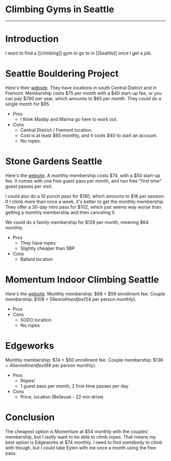 # Climbing Gyms in Seattle


---
# Introduction
I want to find a [[climbing]] gym to go to in [[Seattle]] once I get a job.

# Seattle Bouldering Project 
Here's their [website](https://seattleboulderingproject.com/).
They have locations in south Central District and in Fremont. Membership costs $75 per month with a $40 start-up fee, or you can pay $780 per year, which amounts to $65 per month. They could do a single month for $95. 

- Pros
	- I think Maddy and Marina go here to work out.
- Cons
	- Central District / Fremont location.
	- Cost is at least $65 monthly, and it costs $40 to start an account.
	- No ropes.

# Stone Gardens Seattle
Here's the [website](https://stonegardens.com/). 
A monthly membership costs $74, with a $50 start-up fee. It comes with one free guest pass per month, and two free "first time" guest passes per visit. 

I could also do a 10 punch pass for $180, which amounts to $18 per session. If I climb more than once a week, it's better to get the monthly membership. They offer a 30-day intro pass for $102, which just seems way worse than getting a monthly membership and then canceling it. 

We could do a family membership for $128 per month, meaning $64 monthly. 

- Pros
	- They have ropes
	- Slightly cheaper than SBP
- Cons
	- Ballard location

# Momentum Indoor Climbing Seattle
Here's the [website](https://www.momentumclimbing.com/sodo/).
Monthly membership: $68 + $59 enrollment fee.
Couple membership: $108 + $59 enrollment fee ($54 per person monthly).

- Pros
- Cons
	- SODO location
	- No ropes

# Edgeworks
Monthly membership: $74 + $50 enrollment fee.
Couple membership: $136 + $40 enrollment fee ($68 per person monthly).

- Pros
	- Ropes!
	- 1 guest pass per month, 2 first-time passes per day
- Cons
	- Price, location (Bellevue - 22 min drive)

# Conclusion
The cheapest option is Momentum at $54 monthly with the couples' membership, but I *really* want to be able to climb ropes. That means my best option is Edgeworks at $74 monthly. I need to find somebody to climb with though, but I could take Eylen with me once a month using the free pass.